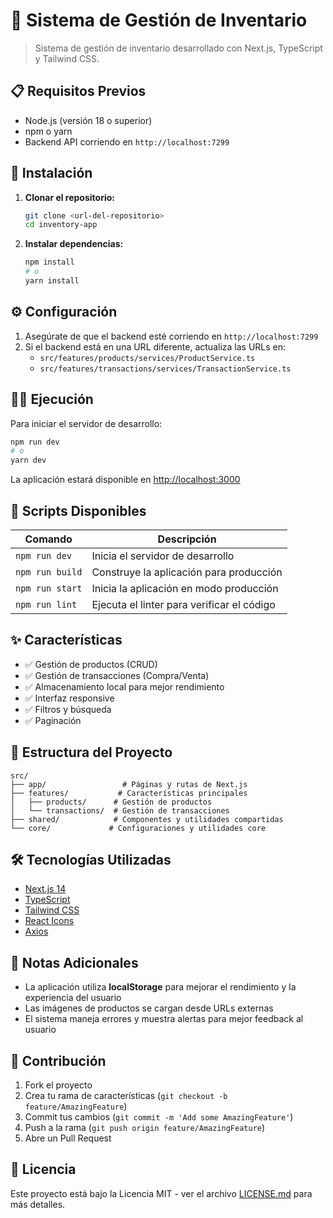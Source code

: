 # 🏪 Sistema de Gestión de Inventario

> Sistema de gestión de inventario desarrollado con Next.js, TypeScript y Tailwind CSS.

## 📋 Requisitos Previos

- Node.js (versión 18 o superior)
- npm o yarn
- Backend API corriendo en `http://localhost:7299`

## 🚀 Instalación

1. **Clonar el repositorio:**
   ```bash
   git clone <url-del-repositorio>
   cd inventory-app
   ```

2. **Instalar dependencias:**
   ```bash
   npm install
   # o
   yarn install
   ```

## ⚙️ Configuración

1. Asegúrate de que el backend esté corriendo en `http://localhost:7299`
2. Si el backend está en una URL diferente, actualiza las URLs en:
   - `src/features/products/services/ProductService.ts`
   - `src/features/transactions/services/TransactionService.ts`

## 🏃‍♂️ Ejecución

Para iniciar el servidor de desarrollo:

```bash
npm run dev
# o
yarn dev
```

La aplicación estará disponible en [http://localhost:3000](http://localhost:3000)

## 📜 Scripts Disponibles

| Comando | Descripción |
|---------|-------------|
| `npm run dev` | Inicia el servidor de desarrollo |
| `npm run build` | Construye la aplicación para producción |
| `npm run start` | Inicia la aplicación en modo producción |
| `npm run lint` | Ejecuta el linter para verificar el código |

## ✨ Características

- ✅ Gestión de productos (CRUD)
- ✅ Gestión de transacciones (Compra/Venta)
- ✅ Almacenamiento local para mejor rendimiento
- ✅ Interfaz responsive
- ✅ Filtros y búsqueda
- ✅ Paginación

## 📁 Estructura del Proyecto

```
src/
├── app/                 # Páginas y rutas de Next.js
├── features/           # Características principales
│   ├── products/      # Gestión de productos
│   └── transactions/  # Gestión de transacciones
├── shared/            # Componentes y utilidades compartidas
└── core/             # Configuraciones y utilidades core
```

## 🛠️ Tecnologías Utilizadas

- [Next.js 14](https://nextjs.org/)
- [TypeScript](https://www.typescriptlang.org/)
- [Tailwind CSS](https://tailwindcss.com/)
- [React Icons](https://react-icons.github.io/react-icons/)
- [Axios](https://axios-http.com/)

## 📝 Notas Adicionales

- La aplicación utiliza **localStorage** para mejorar el rendimiento y la experiencia del usuario
- Las imágenes de productos se cargan desde URLs externas
- El sistema maneja errores y muestra alertas para mejor feedback al usuario

## 🤝 Contribución

1. Fork el proyecto
2. Crea tu rama de características (`git checkout -b feature/AmazingFeature`)
3. Commit tus cambios (`git commit -m 'Add some AmazingFeature'`)
4. Push a la rama (`git push origin feature/AmazingFeature`)
5. Abre un Pull Request

## 📄 Licencia

Este proyecto está bajo la Licencia MIT - ver el archivo [LICENSE.md](LICENSE.md) para más detalles.
